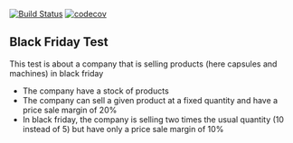 [![Build Status](https://img.shields.io/travis/pwittchen/money-transfer-api.svg?branch=master&style=flat-square)](https://travis-ci.org/GhassanGuessous/blackfriday)
[![codecov](https://img.shields.io/codecov/c/github/pwittchen/money-transfer-api/master.svg?style=flat-square&label=coverage)](https://codecov.io/gh/GhassanGuessous/blackfriday/branch/master)

Black Friday Test
-----

This test is about a company that is selling products (here capsules and machines) in black friday
- The company have a stock of products
- The company can sell a given product at a fixed quantity and have a price sale margin of 20%
- In black friday, the company is selling two times the usual quantity (10 instead of 5) but have only a price sale margin of 10%
    
